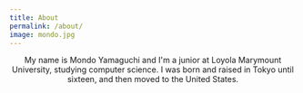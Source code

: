 ```yaml
---
title: About 
permalink: /about/
image: mondo.jpg
---
```


<center>My name is Mondo Yamaguchi and I'm a junior at Loyola Marymount University, studying computer science. I was born and raised in Tokyo until sixteen, and then moved to the United States.</center>


